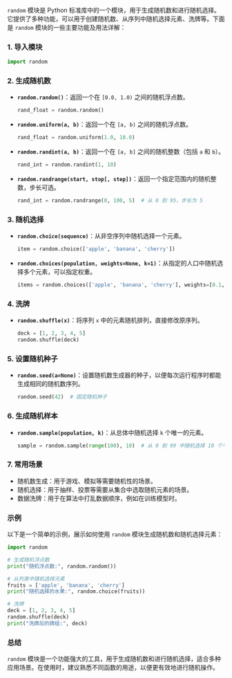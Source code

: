 `random` 模块是 Python 标准库中的一个模块，用于生成随机数和进行随机选择。它提供了多种功能，可以用于创建随机数、从序列中随机选择元素、洗牌等。下面是 `random` 模块的一些主要功能及用法详解：

### 1. 导入模块
```python
import random
```

### 2. 生成随机数
- **`random.random()`**：返回一个在 `[0.0, 1.0)` 之间的随机浮点数。
  ```python
  rand_float = random.random()
  ```

- **`random.uniform(a, b)`**：返回一个在 `[a, b)` 之间的随机浮点数。
  ```python
  rand_float = random.uniform(1.0, 10.0)
  ```

- **`random.randint(a, b)`**：返回一个在 `[a, b]` 之间的随机整数（包括 `a` 和 `b`）。
  ```python
  rand_int = random.randint(1, 10)
  ```

- **`random.randrange(start, stop[, step])`**：返回一个指定范围内的随机整数，步长可选。
  ```python
  rand_int = random.randrange(0, 100, 5)  # 从 0 到 95，步长为 5
  ```

### 3. 随机选择
- **`random.choice(sequence)`**：从非空序列中随机选择一个元素。
  ```python
  item = random.choice(['apple', 'banana', 'cherry'])
  ```

- **`random.choices(population, weights=None, k=1)`**：从指定的人口中随机选择多个元素，可以指定权重。
  ```python
  items = random.choices(['apple', 'banana', 'cherry'], weights=[0.1, 0.3, 0.6], k=2)
  ```

### 4. 洗牌
- **`random.shuffle(x)`**：将序列 `x` 中的元素随机排列，直接修改原序列。
  ```python
  deck = [1, 2, 3, 4, 5]
  random.shuffle(deck)
  ```

### 5. 设置随机种子
- **`random.seed(a=None)`**：设置随机数生成器的种子，以便每次运行程序时都能生成相同的随机数序列。
  ```python
  random.seed(42)  # 固定随机种子
  ```

### 6. 生成随机样本
- **`random.sample(population, k)`**：从总体中随机选择 `k` 个唯一的元素。
  ```python
  sample = random.sample(range(100), 10)  # 从 0 到 99 中随机选择 10 个不同的数
  ```

### 7. 常用场景
- 随机数生成：用于游戏、模拟等需要随机性的场景。
- 随机选择：用于抽样、投票等需要从集合中选取随机元素的场景。
- 数据洗牌：用于在算法中打乱数据顺序，例如在训练模型时。

### 示例
以下是一个简单的示例，展示如何使用 `random` 模块生成随机数和随机选择元素：
```python
import random

# 生成随机浮点数
print("随机浮点数:", random.random())

# 从列表中随机选择元素
fruits = ['apple', 'banana', 'cherry']
print("随机选择的水果:", random.choice(fruits))

# 洗牌
deck = [1, 2, 3, 4, 5]
random.shuffle(deck)
print("洗牌后的牌组:", deck)
```

### 总结
`random` 模块是一个功能强大的工具，用于生成随机数和进行随机选择，适合多种应用场景。在使用时，建议熟悉不同函数的用途，以便更有效地进行随机操作。
